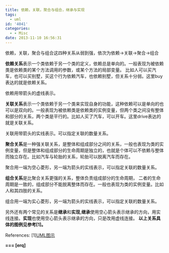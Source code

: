 ```yaml
---
title: 依赖，关联，聚合与组合，继承与实现
tags:
  - uml
id: '4041'
categories:
  - - Misc
date: 2013-11-10 16:56:31
---
```



<!-- more -->
依赖，关联，聚合与组合这四种关系从弱到强，依次为依赖-&GT;关联-&GT;聚合-&GT;组合

**依赖关系**表示一个类依赖于另一个类的定义，依赖总是单向的。一般表现为被依赖类是依赖类的某个方法调用的参数，或某个方法的局部变量。
比如人可以买汽车，也可以买别墅，买这个行为依赖汽车，也依赖别墅，但关系十分弱。这里buy表达的就是依赖关系。

依赖用带箭头的虚线表示。

**关联关系**表示一个类依赖于另一个类来实现自身的功能，这种依赖可以是单向的也可以是双向的。一般表现为被依赖类是依赖类的实例变量，但两个类之间没有整体和部分的关系，两个类是平行的。比如人买了汽车，可以开车。这里drive表达的就是关联关系。

关联用带箭头的实线表示。可以指定关联的数量关系。

**聚合关系**是一种强关联关系，是整体和组成部分之间的关系，一般也表现为类的实例变量，但是整体和组成部分的生命周期是独立的，也就是个体可以不依赖与整体而独立存在。比如汽车与轮胎的关系，轮胎可以脱离汽车而存在。

聚合用一端为空心菱形，另一端为箭头的实线表示，可以指定关联的数量关系。

**组合关系**是比聚合关系更强的关系，整体负责组成部分的生命周期， 二者的生命周期是一致的，组成部分不能脱离整体而存在。一般也表现为类的实例变量。比如人和其四肢的关系。

组合用一端为实心菱形，另一端为箭头的实线表示，可以指定关联的数量关系。

另外还有两个常见的关系是**继承**和**实现**,**继承**使用空心箭头表示继承的方向，用实线连接。**实现**也使用空心箭头表示继承的方向，只是改用虚线连接。
**以上关系具体的图例见参考\[1\]。**

References:
\[1\][UML图示](http://www.uml.org.cn/oobject/200901041.asp)

**\===
\[erq\]**